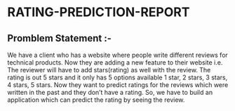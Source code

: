 # RATING-PREDICTION-REPORT

## Promblem Statement :- 
We have a client who has a website where people write different reviews for technical products. 
Now they are adding a new feature to their website i.e. The reviewer will have to add stars(rating) 
as well with the review. The rating is out 5 stars and it only has 5 options available 1 star, 2 stars, 
3 stars, 4 stars, 5 stars. Now they want to predict ratings for the reviews which were written in the 
past and they don’t have a rating. So, we have to build an application which can predict the rating 
by seeing the review.
